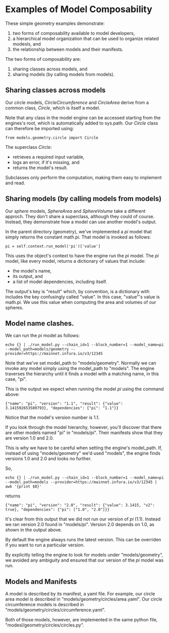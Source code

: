 # Examples of Model Composability

These simple geometry examples demonstrate:

1. two forms of composability available to model developers,
2. a hierarchical model organization that can be used to organize related modesls, and
3. the relationship between models and their manifests.

The two forms of composability are:

1. sharing classes across models, and
2. sharing models (by calling models from models).

## Sharing classes across models

Our *circle* models, *CircleCircumference* and *CircleArea* derive from a common class, *Circle*, which is itself a model.

Note that any class in the model engine can be accessed starting from the engines's root, which is automatically added to sys.path. Our *Circle* class can therefore be imported using:

```
from models.geometry.circle import Circle
```

The superclass *Circle*:

* retrieves a required input variable,
* logs an error, if it's missing, and
* returns the model's result.

Subclasses only perform the computation, making them easy to implement and read.

## Sharing models (by calling models from models)

Our *sphere* models, *SphereArea* and *SphereVolume* take a different approch. They don't share a superclass, although they could of course. Instead, they demonstrate how a model can use another model's output.

In the parent directory (geometry), we've implemented a *pi* model that simply returns the constant math.pi. That model is invoked as follows:

```
pi = self.context.run_model('pi')['value']
```

This uses the object's context to have the engine run the *pi* model. The *pi* model, like every model, returns a dictionary of values that include:

* the model's name,
* its output, and
* a list of model dependencies, including itself.

The output's key is "result" which, by convention, is a dictionary with includes the key confusingly called "value". In this case, "value"'s value is math.pi. We use this value when computing the area and volumes of our spheres.

## Model name clashes.

We can run the *pi* model as follows:

```
echo {} | ./run_model.py --chain_id=1 --block_number=1 --model_name=pi --model_path=models/geometry --provider=https://mainnet.infura.io/v3/12345
```

Note that we've set model_path to "models/geometry". Normally we can invoke any model simply using the model_path to "models". The engine traverses the hierarchy until it finds a model with a matching name, in this case, "pi".

This is the output we expect when running the model *pi* using the command above:

```
{"name": "pi", "version": "1.1", "result": {"value": 3.141592653589793}, "dependencies": {"pi": "1.1"}}
```

Notice that the model's version number is 1.1.

If you look through the model hierarchy, however, you'll discover that there are other models named "pi" in "models/pi". Their manifests show that they are version 1.0 and 2.0.

This is why we have to be careful when setting the engine's model_path. If, instead of using "models/geometry" we'd used "models", the engine finds versions 1.0 and 2.0 and looks no further.

So,

```
echo {} | ./run_model.py --chain_id=1 --block_number=1 --model_name=pi --model_path=models --provider=https://mainnet.infura.io/v3/12345 | awk '{print $0}'
```

returns

```
{"name": "pi", "version": "2.0", "result": {"value": 3.1415, "v2": true}, "dependencies": {"pi": ["1.0", "2.0"]}}
```

It's clear from this output that we did not run our version of *pi* (1.1). Instead we ran version 2.0 found in "models/pi". Version 2.0 depends on 1.0, as shown in the output above.

By default the engine always runs the latest version. This can be overriden if you want to run a particular version.

By explicitly telling the engine to look for models under "models/geometry", we avoided any ambiguity and ensured that our version of the *pi* model was run.

## Models and Manifests

A model is described by its manifest, a yaml file. For example, our circle area model is described in "models/geometry/circles/area.yaml". Our circle circumference models is described in "models/geometry/circles/circumference.yaml".

Both of those models, however, are implemented in the same python file, "modesl/geometry/circles/circles.py".
